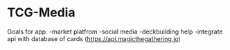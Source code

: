 # TCG-Media
Goals for app.
-market platfrom
-social media
-deckbuilding help
-integrate api with database of cards (https://api.magicthegathering.io)

